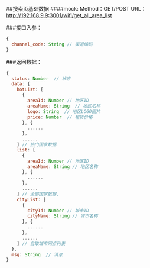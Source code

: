 ##搜索页基础数据
####mock:
Method：GET/POST
URL：<http://192.168.9.9:3001/wifi/get_all_area_list>

###接口入参：
```javascript
{
  channel_code: String // 渠道编码
}
```

###返回数据：
```javascript
{
  status: Number  // 状态
  data: {
    hotList: [
      {
        areaId: Number // 地区ID
        areaName: String  // 地区名称
        logo: String  // 地区LOGO图片
        price: Number  // 租赁价格
      }, {
        ......
      },
      ......
    ] // 热门国家数据
    list: [
      {
        areaId: Number // 地区ID
        areaName: String // 地区名称
      }, {
        ......
      },
      ......
    ] // 全部国家数据,
    cityList: [
      {
        cityId: Number // 城市ID
        cityName: String // 城市名称
      }, {
        ......
      },
      ......
    ] // 自取城市网点列表
  },
  msg: String  // 消息
}
```
